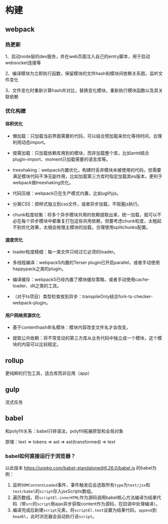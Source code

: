 
# 构建

## webpack

### 热更新

1、启动node层的dev服务，并在web页面注入自己的entry脚本，用于启动websocket连接等

2、编译模块为立即执行函数，保留模块的文件hash和模块间依赖关系图，监听文件变化

3、文件变化时重新计算hash并对比，替换变化模块，重新执行模块函数以及其关联依赖

### 优化构建

#### 体积优化

- 懒加载：只加载当前界面需要的代码，可以结合预加载来优化等待时间，合理利用动态import。

- 按需加载：只加载依赖库用到的模块，而非加载整个库，比如antd结合plugin-import、moment只加载需要的语言库等。

- treeshaking：webpack内置优化，构建时丢弃模块未被使用的代码，但需要满足模块代码干净无副作用，比如加载第三方库时指定加载其es版本，更利于webpack做treeshaking优化。

- 代码压缩：webpack已在生产模式内置，比如uglifyjs。

- 分离CSS：把样式独立到css文件，或者异步加载，不阻塞js执行。

- chunk粒度权衡：将多个异步模块共用的依赖提取出来，统一加载，就可以不必在每个异步模块中都重复打包这些共用依赖，但要考虑chunk粒度，太粗起不到优化效果，太细会拖慢主模块的加载，合理使用splitchunks配置。


#### 速度优化

- loader粒度精细：每一类文件只经过它必须的loader。

- 多线程编译：webpack5内置的Terser plugin已开启parallel，或者手动使用happypack之类的plugin。

- 编译缓存：webpack5已经内置了模块缓存策略，或者手动使用cache-loader、dll之类的工具。

- （对于ts项目）类型检查放到异步：transpileOnly结合fork-ts-checker-webpack-plugin。


#### 用户网络资源优化

- 基于contenthash命名模块：模块内容改变文件名才会改变。

- 提取公共依赖：将不常变动的第三方库从业务代码中独立成一个模块，这个模块的内容可以比较稳定。

## rollup

更纯粹的打包工具，适合库而非应用（app）

## gulp

流式任务


## babel

和polyfill关系：babel只转语法，polyfill拓展原型和全局对象

原理：text => tokens => ast => ast(transformed) => text

### babel如何直接运行于浏览器？

以此版本 https://unpkg.com/babel-standalone@6.26.0/babel.js 的babel为例：

1. 监听`DOMContentLoaded`事件，事件触发后会选取所有`type`为`text/jsx`和`text/babel`的`script`存入jsxScripts数组。
2. 遍历数组，将`scriptEl.innerHTML`作为源码调用babel核心方法编译为结果代码（带`src`的`script`用ajax异步获取content作为源码，在回调中处理编译）。
3. 编译完成后新建`script`元素，将`scriptEl.text`设置为结果代码，`append`到`headEl`，此时浏览器会自动执行该`script`。

